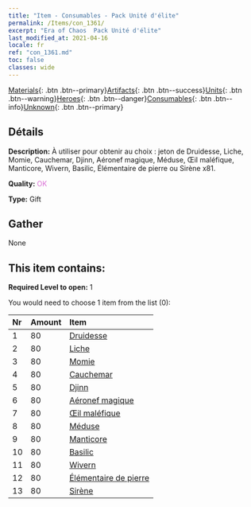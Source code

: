 ```yaml
---
title: "Item - Consumables - Pack Unité d'élite"
permalink: /Items/con_1361/
excerpt: "Era of Chaos  Pack Unité d'élite"
last_modified_at: 2021-04-16
locale: fr
ref: "con_1361.md"
toc: false
classes: wide
---
```

 [Materials](/fr/Items/){: .btn .btn--primary}[Artifacts](/fr/Items/Artifacts/){: .btn .btn--success}[Units](/fr/Items/Units/){: .btn .btn--warning}[Heroes](/fr/Items/Heroes/){: .btn .btn--danger}[Consumables](/fr/Items/Consumables/){: .btn .btn--info}[Unknown](/fr/Items/Unknown/){: .btn .btn--primary}

## Détails
 **Description:** À utiliser pour obtenir au choix : jeton de Druidesse, Liche, Momie, Cauchemar, Djinn, Aéronef magique, Méduse, Œil maléfique, Manticore, Wivern, Basilic, Élémentaire de pierre ou Sirène x81.

 **Quality:** <span style="color: #DA70D6">OK</span>

 **Type:** Gift

## Gather

  None

## This item contains:

 **Required Level to open:** 1

 You would need to choose 1 item from the list (0):

  | Nr | Amount |     Item    |
  |:---|:-------|:------------|
  | 1 | 80 | [Druidesse](/fr/Items/unt_206/) |  | 
  | 2 | 80 | [Liche](/fr/Items/unt_212/) |  | 
  | 3 | 80 | [Momie](/fr/Items/unt_215/) |  | 
  | 4 | 80 | [Cauchemar](/fr/Items/unt_233/) |  | 
  | 5 | 80 | [Djinn](/fr/Items/unt_239/) |  | 
  | 6 | 80 | [Aéronef magique](/fr/Items/unt_242/) |  | 
  | 7 | 80 | [Œil maléfique](/fr/Items/unt_246/) |  | 
  | 8 | 80 | [Méduse](/fr/Items/unt_247/) |  | 
  | 9 | 80 | [Manticore](/fr/Items/unt_249/) |  | 
  | 10 | 80 | [Basilic](/fr/Items/unt_256/) |  | 
  | 11 | 80 | [Wivern](/fr/Items/unt_258/) |  | 
  | 12 | 80 | [Élémentaire de pierre](/fr/Items/unt_266/) |  | 
  | 13 | 80 | [Sirène](/fr/Items/unt_277/) |  | 
